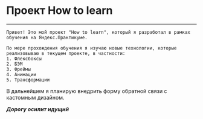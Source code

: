 # Проект How to learn
---
```
Привет! Это мой проект "How to learn", который я разработал в рамках обучения на Яндекс.Практикуме.

По мере прохождения обучения я изучаю новые технологии, которые реализовываю в текущем проекте, в частности:
1. Флексбоксы
2. БЭМ
3. Фреймы
4. Анимации
5. Трансформации
```
В дальнейшем я планирую внедрить форму обратной связи с кастомным дизайном.

***Дорогу осилит идущий***
